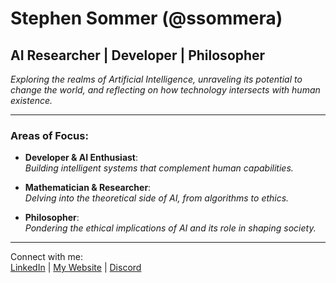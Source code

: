 # Stephen Sommer (@ssommera)
## **AI Researcher | Developer | Philosopher**  
*Exploring the realms of Artificial Intelligence, unraveling its potential to change the world, and reflecting on how technology intersects with human existence.*

---

### **Areas of Focus:**

- **Developer & AI Enthusiast**:  
  *Building intelligent systems that complement human capabilities.*
  
- **Mathematician & Researcher**:  
  *Delving into the theoretical side of AI, from algorithms to ethics.*

- **Philosopher**:  
  *Pondering the ethical implications of AI and its role in shaping society.*

---

Connect with me:  
[LinkedIn](https://www.linkedin.com/in/stephen-sommer-0a6bb0164/) | [My Website](https://www.ssommer.tech) | [Discord](https://discord.com/users/188387061147893771) 

